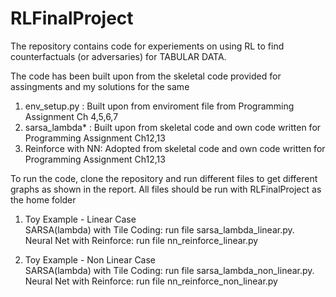 # RLFinalProject

The repository contains code for experiements on using RL to find counterfactuals (or adversaries) for TABULAR DATA.

The code has been built upon from the skeletal code provided for assingments and my solutions for the same
1. env_setup.py : Built upon from enviroment file from Programming Assignment Ch 4,5,6,7
2. sarsa_lambda* : Built upon from skeletal code and own code written for Programming Assignment Ch12,13
3. Reinforce with NN: Adopted from skeletal code and own code written for Programming Assignment Ch12,13

To run the code, clone the repository and run different files to get different graphs as shown in the report. All files should be run with RLFinalProject as the home folder
1. Toy Example - Linear Case <br/>
SARSA(lambda) with Tile Coding: run file sarsa_lambda_linear.py. <br/>
Neural Net with Reinforce: run file nn_reinforce_linear.py <br/>


2. Toy Example - Non Linear Case <br/>
SARSA(lambda) with Tile Coding: run file sarsa_lambda_non_linear.py. <br/>
Neural Net with Reinforce: run file nn_reinforce_non_linear.py <br/>
